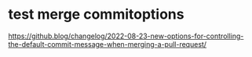 # test merge commitoptions
https://github.blog/changelog/2022-08-23-new-options-for-controlling-the-default-commit-message-when-merging-a-pull-request/
